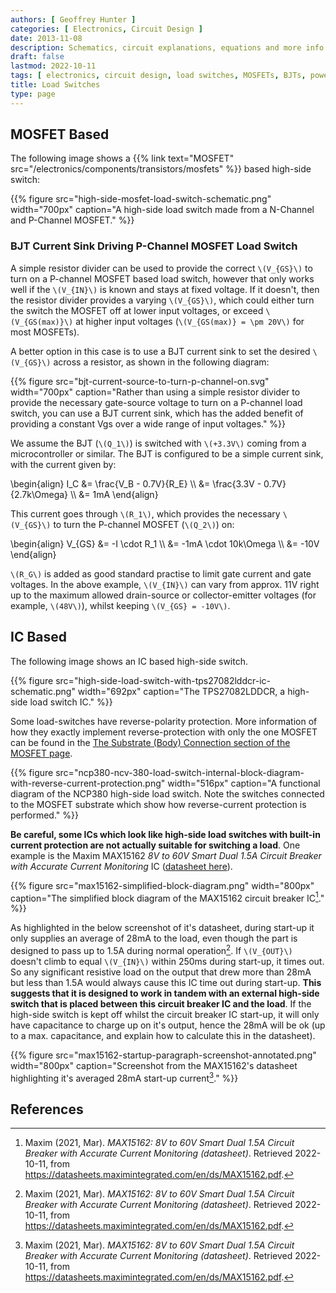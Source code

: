 ```yaml
---
authors: [ Geoffrey Hunter ]
categories: [ Electronics, Circuit Design ]
date: 2013-11-08
description: Schematics, circuit explanations, equations and more info on load switches.
draft: false
lastmod: 2022-10-11
tags: [ electronics, circuit design, load switches, MOSFETs, BJTs, power supplies, loads, current sinks, ICs ]
title: Load Switches
type: page
---
```


## MOSFET Based

The following image shows a {{% link text="MOSFET" src="/electronics/components/transistors/mosfets" %}} based high-side switch:

{{% figure src="high-side-mosfet-load-switch-schematic.png" width="700px" caption="A high-side load switch made from a N-Channel and P-Channel MOSFET." %}}

### BJT Current Sink Driving P-Channel MOSFET Load Switch

A simple resistor divider can be used to provide the correct `\(V_{GS}\)` to turn on a P-channel MOSFET based load switch, however that only works well if the `\(V_{IN}\)` is known and stays at fixed voltage. If it doesn't, then the resistor divider provides a varying `\(V_{GS}\)`, which could either turn the switch the MOSFET off at lower input voltages, or exceed `\(V_{GS(max)}\)` at higher input voltages (`\(V_{GS(max)} = \pm 20V\)` for most MOSFETs).

A better option in this case is to use a BJT current sink to set the desired `\(V_{GS}\)` across a resistor, as shown in the following diagram:

{{% figure src="bjt-current-source-to-turn-p-channel-on.svg" width="700px" caption="Rather than using a simple resistor divider to provide the necessary gate-source voltage to turn on a P-channel load switch, you can use a BJT current sink, which has the added benefit of providing a constant Vgs over a wide range of input voltages." %}}

We assume the BJT (`\(Q_1\)`) is switched with `\(+3.3V\)` coming from a microcontroller or similar. The BJT is configured to be a simple current sink, with the current given by:

<p>\begin{align}
I_C &= \frac{V_B - 0.7V}{R_E} \\
    &= \frac{3.3V - 0.7V}{2.7k\Omega} \\
    &= 1mA
\end{align}</p>

This current goes through `\(R_1\)`, which provides the necessary `\(V_{GS}\)` to turn the P-channel MOSFET (`\(Q_2\)`) on:

<p>\begin{align}
V_{GS}  &= -I \cdot R_1 \\
        &= -1mA \cdot 10k\Omega \\
        &= -10V
\end{align}</p>

`\(R_G\)` is added as good standard practise to limit gate current and gate voltages. In the above example, `\(V_{IN}\)` can vary from approx. 11V right up to the maximum allowed drain-source or collector-emitter voltages (for example, `\(48V\)`), whilst keeping `\(V_{GS} = -10V\)`.

## IC Based

The following image shows an IC based high-side switch.

{{% figure src="high-side-load-switch-with-tps27082lddcr-ic-schematic.png" width="692px" caption="The TPS27082LDDCR, a high-side load switch IC."  %}}

Some load-switches have reverse-polarity protection. More information of how they exactly implement reverse-protection with only the one MOSFET can be found in the [The Substrate (Body) Connection section of the MOSFET page](/electronics/components/transistors/mosfets/#the-substrate-body-connection).

{{% figure src="ncp380-ncv-380-load-switch-internal-block-diagram-with-reverse-current-protection.png" width="516px" caption="A functional diagram of the NCP380 high-side load switch. Note the switches connected to the MOSFET substrate which show how reverse-current protection is performed."  %}}

**Be careful, some ICs which look like high-side load switches with built-in current protection are not actually suitable for switching a load**. One example is the Maxim MAX15162 _8V to 60V Smart Dual 1.5A Circuit Breaker with Accurate Current Monitoring_ IC ([datasheet here](https://datasheets.maximintegrated.com/en/ds/MAX15162.pdf)).

{{% figure src="max15162-simplified-block-diagram.png" width="800px" caption="The simplified block diagram of the MAX15162 circuit breaker IC[^bib-maxim-max15162-ds]." %}}

As highlighted in the below screenshot of it's datasheet, during start-up it only supplies an average of 28mA to the load, even though the part is designed to pass up to 1.5A during normal operation[^bib-maxim-max15162-ds]. If `\(V_{OUT}\)` doesn't climb to equal `\(V_{IN}\)` within 250ms during start-up, it times out. So any significant resistive load on the output that drew more than 28mA but less than 1.5A would always cause this IC time out during start-up. **This suggests that it is designed to work in tandem with an external high-side switch that is placed between this circuit breaker IC and the load**. If the high-side switch is kept off whilst the circuit breaker IC start-up, it will only have capacitance to charge up on it's output, hence the 28mA will be ok (up to a max. capacitance, and explain how to calculate this in the datasheet).

{{% figure src="max15162-startup-paragraph-screenshot-annotated.png" width="800px" caption="Screenshot from the MAX15162's datasheet highlighting it's averaged 28mA start-up current[^bib-maxim-max15162-ds]." %}}

## References

[^bib-maxim-max15162-ds]: Maxim (2021, Mar). _MAX15162: 8V to 60V Smart Dual 1.5A Circuit Breaker with Accurate Current Monitoring (datasheet)_. Retrieved 2022-10-11, from https://datasheets.maximintegrated.com/en/ds/MAX15162.pdf.
